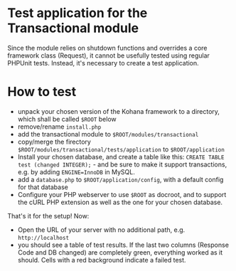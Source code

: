 Test application for the Transactional module
=============================================
Since the module relies on shutdown functions and overrides a core framework class (Request), it cannot be usefully tested using regular PHPUnit tests. Instead, it's necessary to create a test application.

How to test
===========
* unpack your chosen version of the Kohana framework to a directory, which shall be called `$ROOT` below
* remove/rename `install.php`
* add the transactional module to `$ROOT/modules/transactional`
* copy/merge the firectory `$ROOT/modules/transactional/tests/application` to `$ROOT/application`
* Install your chosen database, and create a table like this: `CREATE TABLE test (changed INTEGER);` - and be sure to make it support transactions, e.g. by adding `ENGINE=InnoDB` in MySQL.  
* add a `database.php` to `$ROOT/application/config`, with a default config for that database
* Configure your PHP webserver to use `$ROOT` as docroot, and to support the cURL PHP extension as well as the one for your chosen database.

That's it for the setup! Now:

* Open the URL of your server with no additional path, e.g. `http://localhost`
* you should see a table of test results. If the last two columns (Response Code and DB changed) are completely green, everything worked as it should. Cells with a red background indicate a failed test.